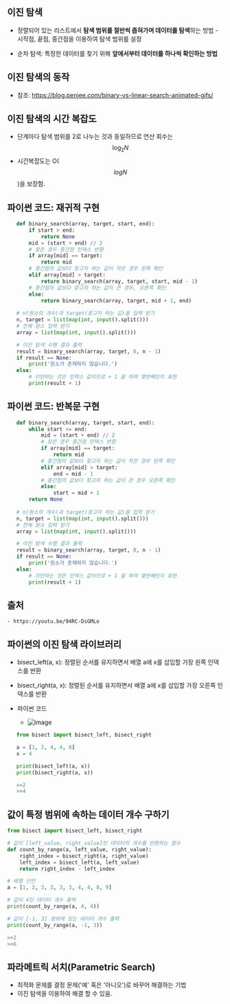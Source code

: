 ## 이진 탐색
 * 정렬되어 있는 리스트에서 **탐색 범위를 절반씩 좁혀가며 데이터를 탐색**하는 방법
        - 시작점, 끝점, 중간점을 이용하여 탐색 범위를 설정
    
 * 순차 탐색: 특정한 데이터를 찾기 위해 **앞에서부터 데이터를 하나씩 확인하는 방법**

## 이진 탐색의 동작
 * 참조: https://blog.penjee.com/binary-vs-linear-search-animated-gifs/


## 이진 탐색의 시간 복잡도
 * 단계마다 탐색 범위를 2로 나누는 것과 동일하므로 연산 회수는 $$\log_2 N$$
 * 시간복잡도는 O($$log N$$)을 보장함.

## 파이썬 코드: 재귀적 구현
 ```python
    def binary_search(array, target, start, end):
        if start > end:
            return None
        mid = (start + end) // 2
        # 찾은 경우 중간점 인덱스 반환
        if array[mid] == target:
            return mid
        # 중간점의 값보다 찾고자 하는 값이 작은 경우 왼쪽 확인
        elif array[mid] > target:
            return binary_search(array, target, start, mid - 1)
        # 중간점의 값보다 찾고자 하는 값이 큰 경우, 오른쪽 확인
        else:
            return binary_search(array, target, mid + 1, end)
    
    # n(원소의 개수)과 target(찾고자 하는 값)을 입력 받기
    n, target = list(map(int, input().split()))
    # 전체 원소 입력 받기
    array = list(map(int, input().split()))

    # 이진 탐색 수행 결과 출력
    result = binary_search(array, target, 0, n - 1)
    if result == None:
        print('원소가 존재하지 않습니다.')
    else:
        # 리턴하는 것은 인덱스 값이므로 + 1 을 하여 몇번째인지 표현
        print(result + 1)

 ```

## 파이썬 코드: 반복문 구현
 ```python
    def binary_search(array, target, start, end):
        while start <= end:
            mid = (start + end) // 2
            # 찾은 경우 중간점 인덱스 반환
            if array[mid] == target:
                return mid
            # 중간점의 값보다 찾고자 하는 값이 작은 경우 왼쪽 확인
            elif array[mid] > target:
                end = mid - 1
            # 중간점의 값보다 찾고자 하는 값이 큰 경우 오른쪽 확인
            else:
                start = mid + 1
        return None
    
    # n(원소의 개수)과 target(찾고자 하는 값)을 입력 받기
    n, target = list(map(int, input().split()))
    # 전체 원소 입력 받기
    array = list(map(int, input().split()))

    # 이진 탐색 수행 결과 출력
    result = binary_search(array, target, 0, n - 1)
    if result == None:
        print('원소가 존재하지 않습니다.')
    else:
        # 리턴하는 것은 인덱스 값이므로 + 1 을 하여 몇번째인지 표현
        print(result + 1)
 ```


## 출처
    - https://youtu.be/94RC-DsGMLo

## 파이썬의 이진 탐색 라이브러리
 * bisect_left(a, x): 정렬된 순서를 유지하면서 배열 a에 x를 삽입할 가장 왼쪽 인덱스를 반환
 * bisect_right(a, x): 정렬된 순서를 유지하면서 배열 a에 x를 삽입할 가장 오른쪽 인덱스를 반환

 

 * 파이썬 코드
   - ![image](https://user-images.githubusercontent.com/98008421/163111178-a7c3205c-5f04-4f5b-b2ce-3f88940383ce.png)

 ```python
    from bisect import bisect_left, bisect_right

    a = [1, 2, 4, 4, 8]
    x = 4

    print(bisect_left(a, x))
    print(bisect_right(a, x))

    >>2
    >>4
 ```

## 값이 특정 범위에 속하는 데이터 개수 구하기
```python
from bisect import bisect_left, bisect_right

# 값이 [left_value, right_value]인 데이터의 개수를 반환하는 함수
def count_by_range(a, left_value, right_value):
    right_index = bisect_right(a, right_value)
    left_index = bisect_left(a, left_value)
    return right_index - left_index

# 배열 선언
a = [1, 2, 3, 3, 3, 3, 4, 4, 8, 9]

# 값이 4인 데이터 개수 출력
print(count_by_range(a, 4, 4))

# 값이 [-1, 3] 범위에 있는 데이터 개수 출력
print(count_by_range(a, -1, 3))

>>2
>>6
```

## 파라메트릭 서치(Parametric Search)
 * 최적화 문제를 결정 문제('예' 혹은 '아니오')로 바꾸어 해결하는 기법
 * 이진 탐색을 이용하여 해결 할 수 있음.
